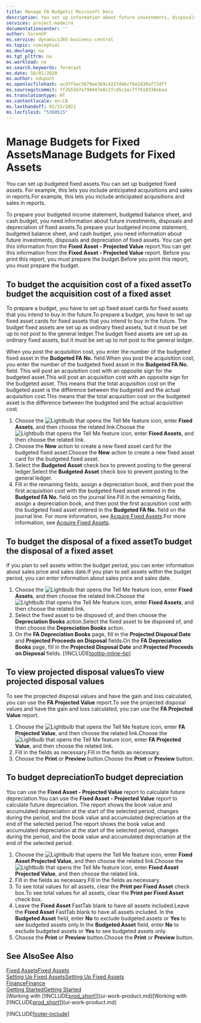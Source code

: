 ```yaml
---
title: Manage FA Budgets| Microsoft Docs
description: You set up information about future investments, disposals, and depreciation of fixed assets to help prepare budgets and forecasts.
services: project-madeira
documentationcenter: ''
author: SorenGP
ms.service: dynamics365-business-central
ms.topic: conceptual
ms.devlang: na
ms.tgt_pltfrm: na
ms.workload: na
ms.search.keywords: forecast
ms.date: 10/01/2020
ms.author: edupont
ms.openlocfilehash: acdff4ac5879ee3b9c4237d4bcf6e2d30af72dff
ms.sourcegitcommit: ff2b55b7e790447e0c1fcd5c2ec7f7610338ebaa
ms.translationtype: HT
ms.contentlocale: en-CA
ms.lasthandoff: 02/15/2021
ms.locfileid: "5380515"
---
```

# <a name="manage-budgets-for-fixed-assets"></a><span data-ttu-id="6af3a-103">Manage Budgets for Fixed Assets</span><span class="sxs-lookup"><span data-stu-id="6af3a-103">Manage Budgets for Fixed Assets</span></span>
<span data-ttu-id="6af3a-104">You can set up budgeted fixed assets.</span><span class="sxs-lookup"><span data-stu-id="6af3a-104">You can set up budgeted fixed assets.</span></span> <span data-ttu-id="6af3a-105">For example, this lets you include anticipated acquisitions and sales in reports.</span><span class="sxs-lookup"><span data-stu-id="6af3a-105">For example, this lets you include anticipated acquisitions and sales in reports.</span></span>  

<span data-ttu-id="6af3a-106">To prepare your budgeted income statement, budgeted balance sheet, and cash budget, you need information about future investments, disposals and depreciation of fixed assets.</span><span class="sxs-lookup"><span data-stu-id="6af3a-106">To prepare your budgeted income statement, budgeted balance sheet, and cash budget, you need information about future investments, disposals and depreciation of fixed assets.</span></span> <span data-ttu-id="6af3a-107">You can get this information from the **Fixed Asset - Projected Value** report.</span><span class="sxs-lookup"><span data-stu-id="6af3a-107">You can get this information from the **Fixed Asset - Projected Value** report.</span></span> <span data-ttu-id="6af3a-108">Before you print this report, you must prepare the budget.</span><span class="sxs-lookup"><span data-stu-id="6af3a-108">Before you print this report, you must prepare the budget.</span></span>  

## <a name="to-budget-the-acquisition-cost-of-a-fixed-asset"></a><span data-ttu-id="6af3a-109">To budget the acquisition cost of a fixed asset</span><span class="sxs-lookup"><span data-stu-id="6af3a-109">To budget the acquisition cost of a fixed asset</span></span>
<span data-ttu-id="6af3a-110">To prepare a budget, you have to set up fixed asset cards for fixed assets that you intend to buy in the future.</span><span class="sxs-lookup"><span data-stu-id="6af3a-110">To prepare a budget, you have to set up fixed asset cards for fixed assets that you intend to buy in the future.</span></span> <span data-ttu-id="6af3a-111">The budget fixed assets are set up as ordinary fixed assets, but it must be set up to not post to the general ledger.</span><span class="sxs-lookup"><span data-stu-id="6af3a-111">The budget fixed assets are set up as ordinary fixed assets, but it must be set up to not post to the general ledger.</span></span>

<span data-ttu-id="6af3a-112">When you post the acquisition cost, you enter the number of the budgeted fixed asset in the **Budgeted FA No.** field.</span><span class="sxs-lookup"><span data-stu-id="6af3a-112">When you post the acquisition cost, you enter the number of the budgeted fixed asset in the **Budgeted FA No.** field.</span></span> <span data-ttu-id="6af3a-113">This will post an acquisition cost with an opposite sign for the budgeted asset.</span><span class="sxs-lookup"><span data-stu-id="6af3a-113">This will post an acquisition cost with an opposite sign for the budgeted asset.</span></span> <span data-ttu-id="6af3a-114">This means that the total acquisition cost on the budgeted asset is the difference between the budgeted and the actual acquisition cost.</span><span class="sxs-lookup"><span data-stu-id="6af3a-114">This means that the total acquisition cost on the budgeted asset is the difference between the budgeted and the actual acquisition cost.</span></span>

1. <span data-ttu-id="6af3a-115">Choose the ![Lightbulb that opens the Tell Me feature](media/ui-search/search_small.png "Tell me what you want to do") icon, enter **Fixed Assets**, and then choose the related link.</span><span class="sxs-lookup"><span data-stu-id="6af3a-115">Choose the ![Lightbulb that opens the Tell Me feature](media/ui-search/search_small.png "Tell me what you want to do") icon, enter **Fixed Assets**, and then choose the related link.</span></span>
2. <span data-ttu-id="6af3a-116">Choose the **New** action to create a new fixed asset card for the budgeted fixed asset.</span><span class="sxs-lookup"><span data-stu-id="6af3a-116">Choose the **New** action to create a new fixed asset card for the budgeted fixed asset.</span></span>
3. <span data-ttu-id="6af3a-117">Select the **Budgeted Asset** check box to prevent posting to the general ledger.</span><span class="sxs-lookup"><span data-stu-id="6af3a-117">Select the **Budgeted Asset** check box to prevent posting to the general ledger.</span></span>
4. <span data-ttu-id="6af3a-118">Fill in the remaining fields, assign a depreciation book, and then post the first acquisition cost with the budgeted fixed asset entered in the **Budgeted FA No.** field on the journal line.</span><span class="sxs-lookup"><span data-stu-id="6af3a-118">Fill in the remaining fields, assign a depreciation book, and then post the first acquisition cost with the budgeted fixed asset entered in the **Budgeted FA No.** field on the journal line.</span></span> <span data-ttu-id="6af3a-119">For more information, see [Acquire Fixed Assets](fa-how-acquire.md).</span><span class="sxs-lookup"><span data-stu-id="6af3a-119">For more information, see [Acquire Fixed Assets](fa-how-acquire.md).</span></span>

## <a name="to-budget-the-disposal-of-a-fixed-asset"></a><span data-ttu-id="6af3a-120">To budget the disposal of a fixed asset</span><span class="sxs-lookup"><span data-stu-id="6af3a-120">To budget the disposal of a fixed asset</span></span>
<span data-ttu-id="6af3a-121">If you plan to sell assets within the budget period, you can enter information about sales price and sales date.</span><span class="sxs-lookup"><span data-stu-id="6af3a-121">If you plan to sell assets within the budget period, you can enter information about sales price and sales date.</span></span>

1. <span data-ttu-id="6af3a-122">Choose the ![Lightbulb that opens the Tell Me feature](media/ui-search/search_small.png "Tell me what you want to do") icon, enter **Fixed Assets**, and then choose the related link.</span><span class="sxs-lookup"><span data-stu-id="6af3a-122">Choose the ![Lightbulb that opens the Tell Me feature](media/ui-search/search_small.png "Tell me what you want to do") icon, enter **Fixed Assets**, and then choose the related link.</span></span>
2. <span data-ttu-id="6af3a-123">Select the fixed asset to be disposed of, and then choose the **Depreciation Books** action.</span><span class="sxs-lookup"><span data-stu-id="6af3a-123">Select the fixed asset to be disposed of, and then choose the **Depreciation Books** action.</span></span>
3. <span data-ttu-id="6af3a-124">On the **FA Depreciation Books** page, fill in the **Projected Disposal Date** and **Projected Proceeds on Disposal** fields.</span><span class="sxs-lookup"><span data-stu-id="6af3a-124">On the **FA Depreciation Books** page, fill in the **Projected Disposal Date** and **Projected Proceeds on Disposal** fields.</span></span> [!INCLUDE[tooltip-inline-tip](includes/tooltip-inline-tip_md.md)]

## <a name="to-view-projected-disposal-values"></a><span data-ttu-id="6af3a-125">To view projected disposal values</span><span class="sxs-lookup"><span data-stu-id="6af3a-125">To view projected disposal values</span></span>
<span data-ttu-id="6af3a-126">To see the projected disposal values and have the gain and loss calculated, you can use the **FA Projected Value** report.</span><span class="sxs-lookup"><span data-stu-id="6af3a-126">To see the projected disposal values and have the gain and loss calculated, you can use the **FA Projected Value** report.</span></span>

1. <span data-ttu-id="6af3a-127">Choose the ![Lightbulb that opens the Tell Me feature](media/ui-search/search_small.png "Tell me what you want to do") icon, enter **FA Projected Value**, and then choose the related link.</span><span class="sxs-lookup"><span data-stu-id="6af3a-127">Choose the ![Lightbulb that opens the Tell Me feature](media/ui-search/search_small.png "Tell me what you want to do") icon, enter **FA Projected Value**, and then choose the related link.</span></span>
2. <span data-ttu-id="6af3a-128">Fill in the fields as necessary.</span><span class="sxs-lookup"><span data-stu-id="6af3a-128">Fill in the fields as necessary.</span></span>
3. <span data-ttu-id="6af3a-129">Choose the **Print** or **Preview** button.</span><span class="sxs-lookup"><span data-stu-id="6af3a-129">Choose the **Print** or **Preview** button.</span></span>

## <a name="to-budget-depreciation"></a><span data-ttu-id="6af3a-130">To budget depreciation</span><span class="sxs-lookup"><span data-stu-id="6af3a-130">To budget depreciation</span></span>
<span data-ttu-id="6af3a-131">You can use the **Fixed Asset - Projected Value** report to calculate future depreciation.</span><span class="sxs-lookup"><span data-stu-id="6af3a-131">You can use the **Fixed Asset - Projected Value** report to calculate future depreciation.</span></span> <span data-ttu-id="6af3a-132">The report shows the book value and accumulated depreciation at the start of the selected period, changes during the period, and the book value and accumulated depreciation at the end of the selected period.</span><span class="sxs-lookup"><span data-stu-id="6af3a-132">The report shows the book value and accumulated depreciation at the start of the selected period, changes during the period, and the book value and accumulated depreciation at the end of the selected period.</span></span>

1. <span data-ttu-id="6af3a-133">Choose the ![Lightbulb that opens the Tell Me feature](media/ui-search/search_small.png "Tell me what you want to do") icon, enter **Fixed Asset Projected Value**, and then choose the related link.</span><span class="sxs-lookup"><span data-stu-id="6af3a-133">Choose the ![Lightbulb that opens the Tell Me feature](media/ui-search/search_small.png "Tell me what you want to do") icon, enter **Fixed Asset Projected Value**, and then choose the related link.</span></span>
2. <span data-ttu-id="6af3a-134">Fill in the fields as necessary.</span><span class="sxs-lookup"><span data-stu-id="6af3a-134">Fill in the fields as necessary.</span></span>
3. <span data-ttu-id="6af3a-135">To see total values for all assets, clear the **Print per Fixed Asset** check box.</span><span class="sxs-lookup"><span data-stu-id="6af3a-135">To see total values for all assets, clear the **Print per Fixed Asset** check box.</span></span>
4. <span data-ttu-id="6af3a-136">Leave the **Fixed Asset** FastTab blank to have all assets included.</span><span class="sxs-lookup"><span data-stu-id="6af3a-136">Leave the **Fixed Asset** FastTab blank to have all assets included.</span></span> <span data-ttu-id="6af3a-137">In the **Budgeted Asset** field, enter **No** to exclude budgeted assets or **Yes** to see budgeted assets only.</span><span class="sxs-lookup"><span data-stu-id="6af3a-137">In the **Budgeted Asset** field, enter **No** to exclude budgeted assets or **Yes** to see budgeted assets only.</span></span>
5. <span data-ttu-id="6af3a-138">Choose the **Print** or **Preview** button.</span><span class="sxs-lookup"><span data-stu-id="6af3a-138">Choose the **Print** or **Preview** button.</span></span>

## <a name="see-also"></a><span data-ttu-id="6af3a-139">See Also</span><span class="sxs-lookup"><span data-stu-id="6af3a-139">See Also</span></span>
[<span data-ttu-id="6af3a-140">Fixed Assets</span><span class="sxs-lookup"><span data-stu-id="6af3a-140">Fixed Assets</span></span>](fa-manage.md)  
[<span data-ttu-id="6af3a-141">Setting Up Fixed Assets</span><span class="sxs-lookup"><span data-stu-id="6af3a-141">Setting Up Fixed Assets</span></span>](fa-setup.md)  
[<span data-ttu-id="6af3a-142">Finance</span><span class="sxs-lookup"><span data-stu-id="6af3a-142">Finance</span></span>](finance.md)  
[<span data-ttu-id="6af3a-143">Getting Started</span><span class="sxs-lookup"><span data-stu-id="6af3a-143">Getting Started</span></span>](product-get-started.md)  
<span data-ttu-id="6af3a-144">[Working with [!INCLUDE[prod_short](includes/prod_short.md)]](ui-work-product.md)</span><span class="sxs-lookup"><span data-stu-id="6af3a-144">[Working with [!INCLUDE[prod_short](includes/prod_short.md)]](ui-work-product.md)</span></span>


[!INCLUDE[footer-include](includes/footer-banner.md)]